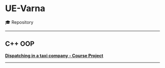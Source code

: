 # UE-Varna
🎓 Repository
***
## C++ OOP
[**Dispatching in a taxi company - Course Project**](https://github.com/dmn-21/UE-Varna/blob/main/Dispatching%20in%20a%20taxi%20company)
***
